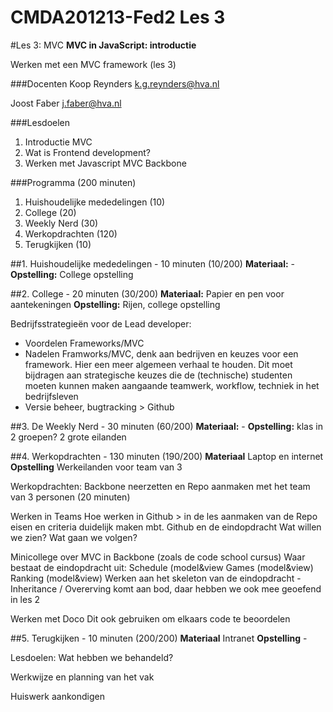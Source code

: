 CMDA201213-Fed2 Les 3
=====================

#Les 3: MVC
**MVC in JavaScript: introductie**

Werken met een MVC framework (les 3) 

###Docenten
Koop Reynders k.g.reynders@hva.nl 

Joost Faber j.faber@hva.nl

###Lesdoelen
1. Introductie MVC
2. Wat is Frontend development?
3. Werken met Javascript MVC Backbone


###Programma (200 minuten)

1. Huishoudelijke mededelingen (10) 
2. College (20)
3. Weekly Nerd (30) 
4. Werkopdrachten (120)
5. Terugkijken (10) 
		
		

##1. Huishoudelijke mededelingen - 10 minuten (10/200)
**Materiaal:** - 
**Opstelling:** College opstelling


##2. College - 20 minuten (30/200)
**Materiaal:** Papier en pen voor aantekeningen
**Opstelling:** Rijen, college opstelling

Bedrijfsstrategieën voor de Lead developer:

- Voordelen Frameworks/MVC
- Nadelen Framworks/MVC, denk aan bedrijven en keuzes voor een framework.
Hier een meer algemeen verhaal te houden. Dit moet bijdragen aan strategische keuzes die de (technische) studenten moeten kunnen maken aangaande teamwerk, workflow, techniek in het bedrijfsleven
- Versie beheer, bugtracking > Github



##3. De Weekly Nerd - 30 minuten (60/200)
**Materiaal:** -
**Opstelling:** klas in 2 groepen? 2 grote eilanden




##4. Werkopdrachten - 130 minuten (190/200)
**Materiaal** Laptop en internet
**Opstelling** Werkeilanden voor team van 3

Werkopdrachten: Backbone neerzetten en Repo aanmaken met het team van 3 personen (20 minuten)

Werken in Teams
Hoe werken in Github > in de les aanmaken van de Repo
eisen en criteria duidelijk maken mbt. Github en de eindopdracht
Wat willen we zien?
Wat gaan we volgen?

Minicollege over MVC in Backbone (zoals de code school cursus)
Waar bestaat de eindopdracht uit:
	Schedule (model&view
	Games (model&view)
	Ranking (model&view)
Werken aan het skeleton van de eindopdracht
	- Inheritance / Overerving komt aan bod, daar hebben we ook mee geoefend in les 2

Werken met Doco
	Dit ook gebruiken om elkaars code te beoordelen




##5. Terugkijken - 10 minuten (200/200)
**Materiaal** Intranet
**Opstelling** - 

Lesdoelen: Wat hebben we behandeld? 

Werkwijze en planning van het vak

Huiswerk aankondigen



